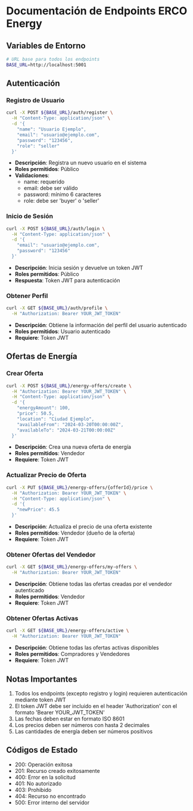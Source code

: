 # Documentación de Endpoints ERCO Energy

## Variables de Entorno
```bash
# URL base para todos los endpoints
BASE_URL=http://localhost:5001
```

## Autenticación

### Registro de Usuario
```bash
curl -X POST ${BASE_URL}/auth/register \
  -H "Content-Type: application/json" \
  -d '{
    "name": "Usuario Ejemplo",
    "email": "usuario@ejemplo.com",
    "password": "123456",
    "role": "seller"
  }'
```
- **Descripción**: Registra un nuevo usuario en el sistema
- **Roles permitidos**: Público
- **Validaciones**:
  - name: requerido
  - email: debe ser válido
  - password: mínimo 6 caracteres
  - role: debe ser 'buyer' o 'seller'

### Inicio de Sesión
```bash
curl -X POST ${BASE_URL}/auth/login \
  -H "Content-Type: application/json" \
  -d '{
    "email": "usuario@ejemplo.com",
    "password": "123456"
  }'
```
- **Descripción**: Inicia sesión y devuelve un token JWT
- **Roles permitidos**: Público
- **Respuesta**: Token JWT para autenticación

### Obtener Perfil
```bash
curl -X GET ${BASE_URL}/auth/profile \
  -H "Authorization: Bearer YOUR_JWT_TOKEN"
```
- **Descripción**: Obtiene la información del perfil del usuario autenticado
- **Roles permitidos**: Usuario autenticado
- **Requiere**: Token JWT

## Ofertas de Energía

### Crear Oferta
```bash
curl -X POST ${BASE_URL}/energy-offers/create \
  -H "Authorization: Bearer YOUR_JWT_TOKEN" \
  -H "Content-Type: application/json" \
  -d '{
    "energyAmount": 100,
    "price": 50.5,
    "location": "Ciudad Ejemplo",
    "availableFrom": "2024-03-20T00:00:00Z",
    "availableTo": "2024-03-21T00:00:00Z"
  }'
```
- **Descripción**: Crea una nueva oferta de energía
- **Roles permitidos**: Vendedor
- **Requiere**: Token JWT

### Actualizar Precio de Oferta
```bash
curl -X PUT ${BASE_URL}/energy-offers/{offerId}/price \
  -H "Authorization: Bearer YOUR_JWT_TOKEN" \
  -H "Content-Type: application/json" \
  -d '{
    "newPrice": 45.5
  }'
```
- **Descripción**: Actualiza el precio de una oferta existente
- **Roles permitidos**: Vendedor (dueño de la oferta)
- **Requiere**: Token JWT

### Obtener Ofertas del Vendedor
```bash
curl -X GET ${BASE_URL}/energy-offers/my-offers \
  -H "Authorization: Bearer YOUR_JWT_TOKEN"
```
- **Descripción**: Obtiene todas las ofertas creadas por el vendedor autenticado
- **Roles permitidos**: Vendedor
- **Requiere**: Token JWT

### Obtener Ofertas Activas
```bash
curl -X GET ${BASE_URL}/energy-offers/active \
  -H "Authorization: Bearer YOUR_JWT_TOKEN"
```
- **Descripción**: Obtiene todas las ofertas activas disponibles
- **Roles permitidos**: Compradores y Vendedores
- **Requiere**: Token JWT

## Notas Importantes
1. Todos los endpoints (excepto registro y login) requieren autenticación mediante token JWT
2. El token JWT debe ser incluido en el header 'Authorization' con el formato 'Bearer YOUR_JWT_TOKEN'
3. Las fechas deben estar en formato ISO 8601
4. Los precios deben ser números con hasta 2 decimales
5. Las cantidades de energía deben ser números positivos

## Códigos de Estado
- 200: Operación exitosa
- 201: Recurso creado exitosamente
- 400: Error en la solicitud
- 401: No autorizado
- 403: Prohibido
- 404: Recurso no encontrado
- 500: Error interno del servidor 
